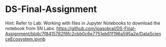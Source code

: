 # DS-Final-Assignment
Hint: Refer to Lab: Working with files in Jupyter Notebooks to download the notebook from SN Labs.
<https://github.com/joasobral/DS-Final-Assignment/blob/7f8415782f6fc2cbb0c6e7751eb61f196a595a2e/DataScienceEcosystem.ipynb>


